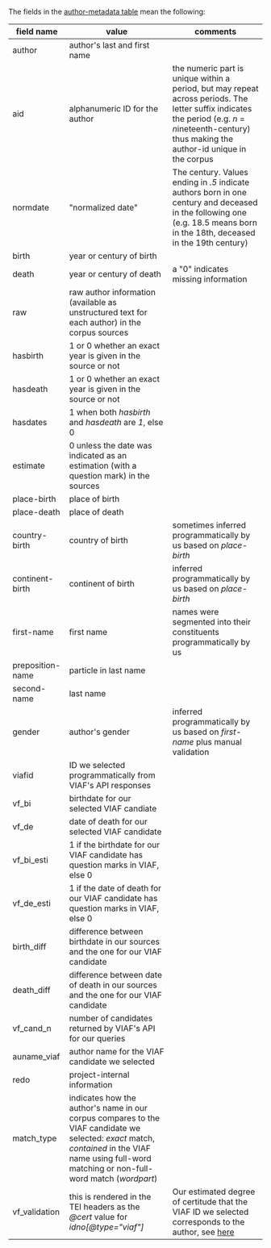 The fields in the [author-metadata table](https://github.com/pruizf/disco/blob/master/txt/author_metadata.tsv) mean the following:

| field name | value | comments |
|---|---|---|
| author | author's last and first name |  |
| aid | alphanumeric ID for the author | the numeric part is unique within a period, but may repeat across periods. The letter suffix indicates the period (e.g. *n* = *n*ineteenth-century) thus making the author-id unique in the corpus|
| normdate | "normalized date" | The century. Values ending in *.5* indicate authors born in one century and deceased in the following one (e.g. 18.5 means born in the 18th, deceased in the 19th century)|
| birth | year or century of birth  | |
| death  | year or century of death | a "0" indicates missing information |
| raw | raw author information (available as unstructured text for each author) in the corpus sources | |
| hasbirth | 1 or 0 whether an exact year is given in the source or not | |
| hasdeath | 1 or 0 whether an exact year is given in the source or not | |
| hasdates | 1 when both *hasbirth* and *hasdeath* are *1*, else 0 | |
| estimate | 0 unless the date was indicated as an estimation (with a question mark) in the sources | |
| place-birth | place of birth | |
| place-death | place of death | |
| country-birth | country of birth | sometimes inferred programmatically by us based on *place-birth*|
| continent-birth | continent of birth | inferred programmatically by us based on *place-birth*|
| first-name | first name | names were segmented into their constituents programmatically by us|
| preposition-name | particle in last name | |
| second-name | last name | |
| gender | author's gender | inferred programmatically by us based on *first-name* plus manual validation|
| viafid | ID we selected programmatically from VIAF's API responses |  |
| vf_bi | birthdate for our selected VIAF candiate |  |
| vf_de | date of death for our selected VIAF candidate |  |
| vf_bi_esti | 1 if the birthdate for our VIAF candidate has question marks in VIAF, else 0 |  |
| vf_de_esti | 1 if the date of death for our VIAF candidate has question marks in VIAF, else 0 |  |
| birth_diff | difference between birthdate in our sources and the one for our VIAF candidate |  |
| death_diff | difference between date of death in our sources and the one for our VIAF candidate |  |
| vf_cand_n | number of candidates returned by VIAF's API for our queries |  |
| auname_viaf | author name for the VIAF candidate we selected |  |
| redo | project-internal information |  |
| match_type | indicates how the author's name in our corpus compares to the VIAF candidate we selected: *exact* match, *contained* in the VIAF name using full-word matching or non-full-word match (*wordpart*) |  |
| vf_validation | this is rendered in the TEI headers as the *@cert* value for *idno[@type="viaf"]* | Our estimated degree of certitude that the VIAF ID we selected corresponds to the author, see [here](https://github.com/pruizf/disco#viaf-ids) | |
